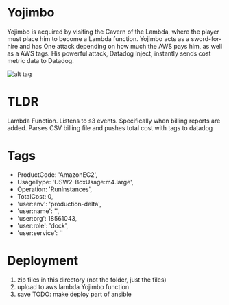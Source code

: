 Yojimbo
=======
Yojimbo is acquired by visiting the Cavern of the Lambda, where the player must place him to become a Lambda function.
Yojimbo acts as a sword-for-hire and has One attack depending on how much the AWS pays him, as well as a AWS tags.
His powerful attack, Datadog Inject, instantly sends cost metric data to Datadog.

![alt tag](http://vignette3.wikia.nocookie.net/finalfantasy/images/a/a8/Yojimbo-artwork-ffx.png/revision/latest?cb=20120623015344)

# TLDR

Lambda Function.
Listens to s3 events. Specifically when billing reports are added.
Parses CSV billing file and pushes total cost with tags to datadog

# Tags

  * ProductCode: 'AmazonEC2',
  * UsageType: 'USW2-BoxUsage:m4.large',
  * Operation: 'RunInstances',
  * TotalCost: 0,
  * 'user:env': 'production-delta',
  * 'user:name': '',
  * 'user:org': 18561043,
  * 'user:role': 'dock',
  * 'user:service': ''

# Deployment

  1. zip files in this directory (not the folder, just the files)
  2. upload to aws lambda Yojimbo function
  3. save
  TODO: make deploy part of ansible
